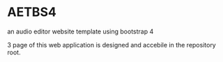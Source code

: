 # AETBS4
an audio editor website template using bootstrap 4

3 page of this web application is designed and accebile in the repository root.
